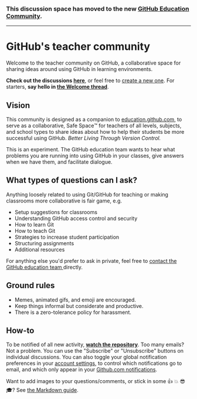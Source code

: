 ### This discussion space has moved to the new [GitHub Education Community](https://education.github.community).

----

# GitHub's teacher community

Welcome to the teacher community on GitHub, a collaborative space for sharing ideas around using GitHub in learning environments.

**Check out the discussions [here](https://github.com/education/teachers/issues?direction=desc&sort=updated)**, or feel free to [create a new one](https://github.com/education/teachers/issues/new). For starters, **say hello in [the Welcome thread](https://github.com/education/teachers/issues/1)**.

## Vision

This community is designed as a companion to [education.github.com](https://education.github.com), to serve as a collaborative, Safe Space:tm: for teachers of all levels, subjects, and school types to share ideas about how to help their students be more successful using GitHub. *Better Living Through Version Control.*

This is an experiment. The GitHub education team wants to hear what problems you are running into using GitHub in your classes, give answers when we have them, and facilitate dialogue.

## What types of questions can I ask?

Anything loosely related to using Git/GitHub for teaching or making classrooms more collaborative is fair game, e.g.

* Setup suggestions for classrooms
* Understanding GitHub access control and security
* How to learn Git
* How to teach Git
* Strategies to increase student participation
* Structuring assignments
* Additional resources

For anything else you'd prefer to ask in private, feel free to [contact the GitHub education team ](https://education.github.com/contact) directly.

## Ground rules

* Memes, animated gifs, and emoji are encouraged.
* Keep things informal but considerate and productive.
* There is a zero-tolerance policy for harassment.

## How-to

To be notified of all new activity, [**watch the repository**](https://help.github.com/articles/watching-repositories).  Too many emails? Not a problem. You can use the "Subscribe" or "Unsubscribe" buttons on individual discussions. You can also toggle your global notification preferences in your [account settings](https://github.com/settings/notifications), to control which notifications go to email, and which only appear in your [Github.com notifications](https://github.com/notifications).

Want to add images to your questions/comments, or stick in some :+1: :boom: :sunglasses: :mortar_board:?  See [the Markdown guide](https://guides.github.com/features/mastering-markdown/).
